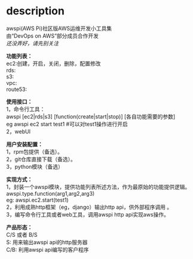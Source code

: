 description
=====
awspi(AWS Pi)社区版AWS运维开发小工具集  
由“DevOps on AWS”部分成员合作开发  
*还没弄好，请先别关注*

**功能列表：**  
ec2:创建，开启，关闭，删除，配置修改  
rds:  
s3:  
vpc:  
route53:  

**使用接口：**  
1，命令行工具：  
awspi [ec2|rds|s3] [function(create|start|stop)] [各自功能需要的参数]  
eg awspi ec2 start test1            #可以对test1操作进行开启  
2，webUI  

**用户安装配置：**  
1，rpm包提供（备选）。  
2，git仓库直接下载（备选）。  
3，python模块（备选）  

**实现方式：**  
1，封装一个awspi模块，提供功能列表所述方法，作为最原始的功能提供逻辑。  
awspi.type.function(arg1,arg2,arg3)  
eg: awspi.ec2.start(test1)  
2，利用成熟http框架（eg，django）输出http api，供外部程序调用 。  
3，编写命令行工具或者web工具，调用awspi http api实现aws操作。  

**产品形态：**  
C/S 或者 B/S  
S: 用来输出awspi api的http服务器  
C/B:  利用awspi api编写的客户程序  
